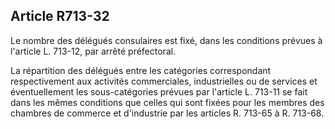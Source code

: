 Article R713-32
----
Le nombre des délégués consulaires est fixé, dans les conditions prévues à
l'article L. 713-12, par arrêté préfectoral.

La répartition des délégués entre les catégories correspondant respectivement
aux activités commerciales, industrielles ou de services et éventuellement les
sous-catégories prévues par l'article L. 713-11 se fait dans les mêmes
conditions que celles qui sont fixées pour les membres des chambres de commerce
et d'industrie par les articles R. 713-65 à R. 713-68.
